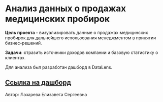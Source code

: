 # Анализ данных о продажах медицинских пробирок

**Цель проекта -** визуализировать данные о продажах медицинских пробирок для дальнейшего использования менеджментом в принятии бизнес-решений.

**Задачи:** отразить источники доходов компании и базовую статистику о клиентах.

Для анализа был разработан дашборд в DataLens.

## **[Ссылка на дашборд](https://datalens.yandex/pf6btrrhlfvca)**

Автор: Лазарева Елизавета Сергеевна

